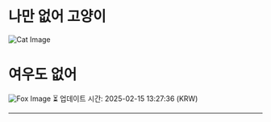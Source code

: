 
# 나만 없어 고양이

![Cat Image](https://cdn2.thecatapi.com/images/1pb.jpg)

# 여우도 없어
![Fox Image](https://randomfox.ca/images/92.jpg)
⏳ 업데이트 시간: 2025-02-15 13:27:36 (KRW)

---
